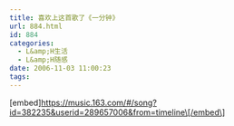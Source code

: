 ```yaml
---
title: 喜欢上这首歌了《一分钟》
url: 884.html
id: 884
categories:
  - L&amp;H生活
  - L&amp;H随感
date: 2006-11-03 11:00:23
tags:
---
```


\[embed\]https://music.163.com/#/song?id=382235&userid=289657006&from=timeline\[/embed\]